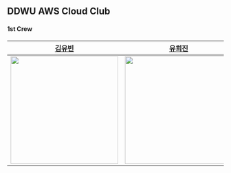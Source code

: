 ## DDWU AWS Cloud Club

#### 1st Crew

<table>
    <thead>
        <tr>
            <th style="text-align:center;"><a href="https://github.com/yubin21">김유빈</a></th>
            <th style="text-align:center;"><a href="https://github.com/yu-heejin">유희진</a></th>
            <th style="text-align:center;"><a href="https://github.com/aeeazip">정채원</a></th>            
            <th style="text-align:center;"><a href="https://github.com/ryu-hyesu">류혜수</a></th>
            <th style="text-align:center;"><a href="https://github.com/ParkSenn">박세은</a></th>
            <th style="text-align:center;"><a href="https://github.com/2hy2on">신이현</a></th>
            <th style="text-align:center;"><a href="https://github.com/eojinny">이어진</a></th>
            <th style="text-align:center;"><a href="https://github.com/Hszoo">홍성주</a></th>
            <th style="text-align:center;"><a href="https://github.com/hyun-jung-joo">주현정</a></th>
        </tr>
    </thead>
    <tbody>
        <tr>
            <td><img src="https://avatars.githubusercontent.com/u/80163835?v=4" width="250"/></td>
            <td><img src="https://avatars.githubusercontent.com/u/96467030?v=4" width="250"/></td>
            <td><img src="https://avatars.githubusercontent.com/u/97737822?v=4" width="250"/></td>
            <td><img src="https://avatars.githubusercontent.com/u/83686474?v=4" width="250"/></td>
            <td><img src="https://avatars.githubusercontent.com/u/102174849?v=4" width="250"/></td>
            <td><img src="https://avatars.githubusercontent.com/u/80164690?v=4" width="250"/></td>
            <td><img src="https://avatars.githubusercontent.com/u/96863137?v=4" width="250"/></td>
            <td><img src="https://avatars.githubusercontent.com/u/97530721?v=4" width="250"/></td>
            <td><img src="https://avatars.githubusercontent.com/u/80213599?v=4" width="250"/></td>
